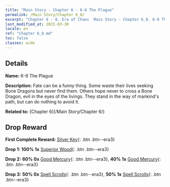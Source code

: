 ```yaml
---
title: "Main Story - Chapter 6 - 6-8 The Plague"
permalink: /Main Story/Chapter 6_8/
excerpt: "Chapter 6 - 8. Era of Chaos  Main Story - Chapter 6_8. 6-8 The Plague"
last_modified_at: 2021-03-30
locale: en
ref: "Chapter 6_8.md"
toc: false
classes: wide
---
```


## Details

 **Name:** 6-8 The Plague

 **Description:** Fate can be a funny thing. Some waste their lives seeking Bone Dragons but never find them. Others hope never to cross a Bone Dragon, evil in the eyes of the livings. They stand in the way of mankind's path, but can do nothing to avoid it.

 **Related to:** [Chapter 6](/Main Story/Chapter 6/)

## Drop Reward

 **First Complete Reward:** [Silver Key](/Items/con_693/){: .btn .btn--era3}

 **Drop 1:** **100% 1x** [Superior Wood](/Items/mat_20/){: .btn .btn--era3}

 **Drop 2:** **60% 0x** [Good Mercury](/Items/mat_14/){: .btn .btn--era3}, **40% 1x** [Good Mercury](/Items/mat_14/){: .btn .btn--era3}

 **Drop 3:** **50% 0x** [Spell Scrolls](/Items/con_694/){: .btn .btn--era3}, **50% 1x** [Spell Scrolls](/Items/con_694/){: .btn .btn--era3}

